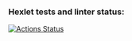 ### Hexlet tests and linter status:
[![Actions Status](https://github.com/xeleron88/layout-designer-project-58/workflows/hexlet-check/badge.svg)](https://github.com/xeleron88/layout-designer-project-58/actions)